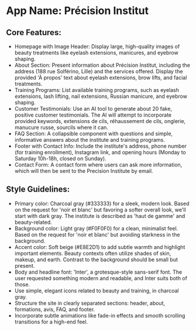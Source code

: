 # **App Name**: Précision Institut

## Core Features:

- Homepage with Image Header: Display large, high-quality images of beauty treatments like eyelash extensions, manicures, and eyebrow shaping.
- About Section: Present information about Précision Institut, including the address (188 rue Solférino, Lille) and the services offered. Display the provided 'À propos' text about eyelash extensions, brow lifts, and facial treatments.
- Training Programs: List available training programs, such as eyelash extensions, lash lifting, nail extensions, Russian manicure, and eyebrow shaping.
- Customer Testimonials: Use an AI tool to generate about 20 fake, positive customer testimonials. The AI will attempt to incorporate provided keywords, extensions de cils, réhaussement de cils, onglerie, manucure russe, sourcils where it can.
- FAQ Section: A collapsible component with questions and simple, informative answers about the institute and training programs.
- Footer with Contact Info: Include the institute's address, phone number (for training enrollment), Instagram link, and opening hours (Monday to Saturday 10h-18h, closed on Sunday).
- Contact Form: A contact form where users can ask more information, which will then be sent to the Precision Institute by email.

## Style Guidelines:

- Primary color: Charcoal gray (#333333) for a sleek, modern look. Based on the request for 'noir et blanc' but favoring a softer overall look, we'll start with dark gray. The institute is described as 'haut de gamme' and beauty-related.
- Background color: Light gray (#F0F0F0) for a clean, minimalist feel. Based on the request for 'noir et blanc' but avoiding starkness in the background.
- Accent color: Soft beige (#E8E2D1) to add subtle warmth and highlight important elements. Beauty contexts often utilize shades of skin, makeup, and earth. Contrast to the background should be small but present.
- Body and headline font: 'Inter', a grotesque-style sans-serif font. The user requested something modern and readable, and Inter suits both of those.
- Use simple, elegant icons related to beauty and training, in charcoal gray.
- Structure the site in clearly separated sections: header, about, formations, avis, FAQ, and footer.
- Incorporate subtle animations like fade-in effects and smooth scrolling transitions for a high-end feel.
